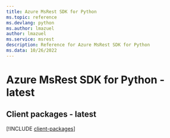 ```yaml
---
title: Azure MsRest SDK for Python
ms.topic: reference
ms.devlang: python
ms.author: lmazuel
author: lmazuel
ms.service: msrest
description: Reference for Azure MsRest SDK for Python
ms.data: 10/26/2022
---
```

# Azure MsRest SDK for Python - latest

## Client packages - latest
[!INCLUDE [client-packages](msrest-client-index.md)]
